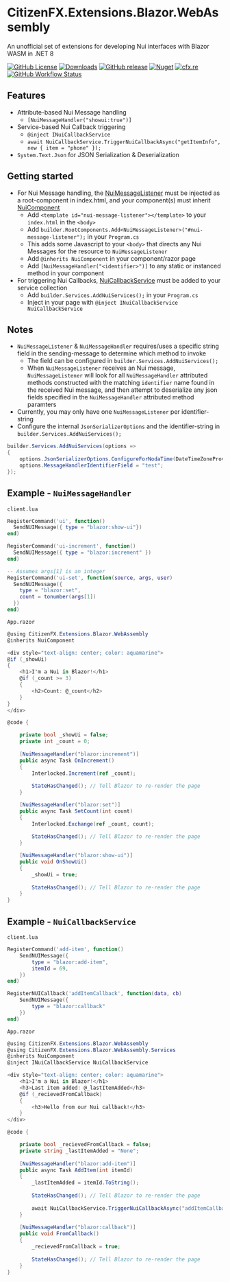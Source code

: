# CitizenFX.Extensions.Blazor.WebAssembly
An unofficial set of extensions for developing Nui interfaces with Blazor WASM in .NET 8

[![GitHub License](https://img.shields.io/github/license/Twinki14/CitizenFX.Extensions.Blazor.WebAssembly?style=flat-square)](https://github.com/Twinki14/CitizenFX.Extensions.Blazor.WebAssembly/blob/main/LICENSE)
[![Downloads](https://img.shields.io/nuget/dt/CitizenFX.Extensions.Blazor.WebAssembly?style=flat-square)](https://www.nuget.org/packages/CitizenFX.Extensions.Blazor.WebAssembly)
[![GitHub release](https://img.shields.io/github/v/release/Twinki14/CitizenFX.Extensions.Blazor.WebAssembly?style=flat-square)](https://github.com/Twinki14/CitizenFX.Extensions.Blazor.WebAssembly/releases)
[![Nuget](https://img.shields.io/nuget/v/CitizenFX.Extensions.Blazor.WebAssembly?style=flat-square)](https://www.nuget.org/packages/CitizenFX.Extensions.Blazor.WebAssembly)
[![cfx.re](https://img.shields.io/badge/cfx.re-link-orange)](https://forum.cfx.re/t/c-cfx-extensions-blazor-webassembly/5196202)
[![GitHub Workflow Status](https://img.shields.io/github/actions/workflow/status/Twinki14/CitizenFX.Extensions.Blazor.WebAssembly/build-publish.yaml?style=flat-square)](https://github.com/Twinki14/CitizenFX.Extensions.Blazor.WebAssembly/actions/workflows/build-publish.yaml)

## Features
- Attribute-based Nui Message handling
  - `[NuiMessageHandler("showui:true")]`
- Service-based Nui Callback triggering
  - `@inject INuiCallbackService`
  - `await NuiCallbackService.TriggerNuiCallbackAsync("getItemInfo", new { item = "phone" });`
- `System.Text.Json` for JSON Serialization & Deserialization

## Getting started
- For Nui Message handling, the [NuiMessageListener](src/CitizenFX.Extensions.Blazor.WebAssembly/NuiMessageListener.cs) must be injected as a root-component in index.html, and your component(s) must inherit [NuiComponent](src/CitizenFX.Extensions.Blazor.WebAssembly/NuiComponent.cs)
  - Add `<template id="nui-message-listener"></template>` to your `index.html` in the `<body>`
  - Add `builder.RootComponents.Add<NuiMessageListener>("#nui-message-listener");` in your `Program.cs`
  - This adds some Javascript to your `<body>` that directs any Nui Messages for the resource to `NuiMessageListener`
  - Add `@inherits NuiComponent` in your component/razor page
  - Add `[NuiMessageHandler("<identifier>")]` to any static or instanced method in your component
- For triggering Nui Callbacks, [NuiCallbackService](src/CitizenFX.Extensions.Blazor.WebAssembly/Services/NuiCallbackService.cs) must be added to your service collection
  - Add `builder.Services.AddNuiServices();` in your `Program.cs`
  - Inject in your page with `@inject INuiCallbackService NuiCallbackService`

## Notes
- `NuiMessageListener` & `NuiMessageHandler` requires/uses a specific string field in the sending-message to determine which method to invoke
  - The field can be configured in `builder.Services.AddNuiServices();`
  - When `NuiMessageListener` receives an Nui message, `NuiMessageListener` will look for all `NuiMessageHandler` attributed methods constructed with the matching `identifier` name found in the received Nui message, and then attempt to deserialize any json fields specified in the `NuiMessageHandler` attributed method paramters
- Currently, you may only have one `NuiMessageListener` per identifier-string
- Configure the internal `JsonSerializerOptions` and the identifier-string in `builder.Services.AddNuiServices();`
```csharp
builder.Services.AddNuiServices(options =>
{
    options.JsonSerializerOptions.ConfigureForNodaTime(DateTimeZoneProviders.Tzdb);
    options.MessageHandlerIdentifierField = "test";
});
```

 
## Example - `NuiMessageHandler`
`client.lua`
```lua
RegisterCommand('ui', function()
  SendNUIMessage({ type = "blazor:show-ui"})
end)

RegisterCommand('ui-increment', function()
  SendNUIMessage({ type = "blazor:increment" })
end)

-- Assumes args[1] is an integer
RegisterCommand('ui-set', function(source, args, user)
  SendNUIMessage({
    type = "blazor:set",
    count = tonumber(args[1])
  })
end)
```
`App.razor`
```csharp
@using CitizenFX.Extensions.Blazor.WebAssembly
@inherits NuiComponent

<div style="text-align: center; color: aquamarine">
@if (_showUi)
{
    <h1>I'm a Nui in Blazor!</h1>
    @if (_count >= 3)
    {
        <h2>Count: @_count</h2>
    }
}
</div>

@code {

    private bool _showUi = false;
    private int _count = 0;
    
    [NuiMessageHandler("blazor:increment")]
    public async Task OnIncrement()
    {
        Interlocked.Increment(ref _count);
        
        StateHasChanged(); // Tell Blazor to re-render the page
    }

    [NuiMessageHandler("blazor:set")]
    public async Task SetCount(int count)
    {
        Interlocked.Exchange(ref _count, count);
        
        StateHasChanged(); // Tell Blazor to re-render the page
    }

    [NuiMessageHandler("blazor:show-ui")]
    public void OnShowUi()
    {
        _showUi = true;
        
        StateHasChanged(); // Tell Blazor to re-render the page
    }
}
```

## Example - `NuiCallbackService`
`client.lua`
```lua
RegisterCommand('add-item', function() 
    SendNUIMessage({ 
        type = "blazor:add-item",
        itemId = 69, 
    })
end)

RegisterNUICallback('addItemCallback', function(data, cb) 
    SendNUIMessage({ 
        type = "blazor:callback"
    })
end)

```
`App.razor`
```csharp
@using CitizenFX.Extensions.Blazor.WebAssembly
@using CitizenFX.Extensions.Blazor.WebAssembly.Services
@inherits NuiComponent
@inject INuiCallbackService NuiCallbackService

<div style="text-align: center; color: aquamarine">
    <h1>I'm a Nui in Blazor!</h1>
    <h3>Last item added: @_lastItemAdded</h3>
    @if (_recievedFromCallback)
    {
        <h3>Hello from our Nui callback!</h3>
    }
</div>

@code {

    private bool _recievedFromCallback = false;
    private string _lastItemAdded = "None";
    
    [NuiMessageHandler("blazor:add-item")]
    public async Task AddItem(int itemId)
    {
        _lastItemAdded = itemId.ToString();
        
        StateHasChanged(); // Tell Blazor to re-render the page
        
        await NuiCallbackService.TriggerNuiCallbackAsync("addItemCallback", new { itemId = itemId });
    }
    
    [NuiMessageHandler("blazor:callback")]
    public void FromCallback()
    {
        _recievedFromCallback = true;
        
        StateHasChanged(); // Tell Blazor to re-render the page
    }
}
```
